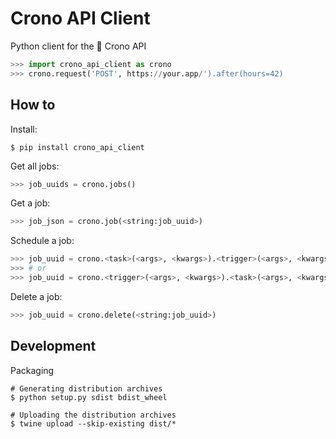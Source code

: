 # Crono API Client

Python client for the 🔮 Crono API

```python
>>> import crono_api_client as crono
>>> crono.request('POST', https://your.app/').after(hours=42)
```

## How to

Install:
```console
$ pip install crono_api_client
```

Get all jobs:
```python
>>> job_uuids = crono.jobs()
```

Get a job:
```python
>>> job_json = crono.job(<string:job_uuid>)
```

Schedule a job:
```python
>>> job_uuid = crono.<task>(<args>, <kwargs>).<trigger>(<args>, <kwargs>)
>>> # or
>>> job_uuid = crono.<trigger>(<args>, <kwargs>).<task>(<args>, <kwargs>)
```

Delete a job:
```python
>>> job_uuid = crono.delete(<string:job_uuid>)
```

## Development

Packaging

```console
# Generating distribution archives
$ python setup.py sdist bdist_wheel

# Uploading the distribution archives
$ twine upload --skip-existing dist/*
```
